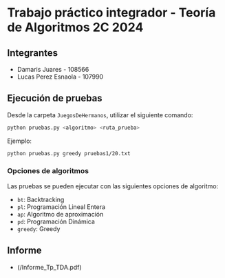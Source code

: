 # Trabajo práctico integrador - Teoría de Algoritmos 2C 2024

## Integrantes
* Damaris Juares - 108566
* Lucas Perez Esnaola - 107990

## Ejecución de pruebas
Desde la carpeta `JuegosDeHermanos`, utilizar el siguiente comando:
```bash
python pruebas.py <algoritmo> <ruta_prueba>
```
Ejemplo:
```bash
python pruebas.py greedy pruebas1/20.txt 
```
### Opciones de algoritmos
Las pruebas se pueden ejecutar con las siguientes opciones de algoritmo:
* `bt`: Backtracking
* `pl`: Programación Lineal Entera
* `ap`: Algoritmo de aproximación
* `pd`: Programación Dinámica
* `greedy`: Greedy

## Informe
* (/Informe_Tp_TDA.pdf)

